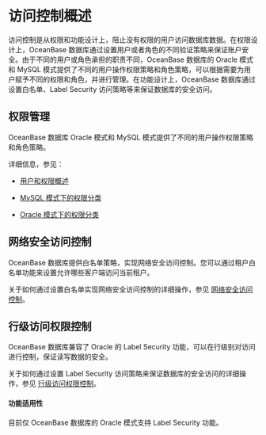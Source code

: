# 访问控制概述

访问控制是从权限和功能设计上，阻止没有权限的用户访问数据库数据。在权限设计上，OceanBase 数据库通过设置用户或者角色的不同验证策略来保证账户安全。由于不同的用户或角色承担的职责不同，OceanBase 数据库的 Oracle 模式和 MySQL 模式提供了不同的用户操作权限策略和角色策略，可以根据需要为用户赋予不同的权限和角色，并进行管理。在功能设计上，OceanBase 数据库通过设置白名单、Label Security 访问策略等来保证数据库的安全访问。

## 权限管理

OceanBase 数据库 Oracle 模式和 MySQL 模式提供了不同的用户操作权限策略和角色策略。

详细信息，参见：

* [用户和权限概述](2.user-and-permission/1.user-and-permission-overview.md)

* [MySQL 模式下的权限分类](2.user-and-permission/2.permission-of-mysql-mode/1.permission-classification-of-mysql.md)

* [Oracle 模式下的权限分类](2.user-and-permission/3.permission-of-oracle-mode/1.permission-classification-of-oracle-mode.md)

## 网络安全访问控制

OceanBase 数据库提供白名单策略，实现网络安全访问控制。您可以通过租户白名单功能来设置允许哪些客户端访问当前租户。

关于如何通过设置白名单实现网络安全访问控制的详细操作，参见 [网络安全访问控制](3.network-security-access-control.md)。

## 行级访问权限控制

OceanBase 数据库兼容了 Oracle 的 Label Security 功能，可以在行级别对访问进行控制，保证读写数据的安全。

关于如何通过设置 Label Security 访问策略来保证数据库的安全访问的详细操作，参见 [行级访问权限控制](4.row-level-access-control.md)。

<main id="notice">
    <h4>功能适用性</h4>
    <p>目前仅 OceanBase 数据库的 Oracle 模式支持 Label Security 功能。</p>
</main>
